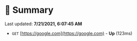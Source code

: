 # 📖 Summary
Last updated: **7/21/2021, 6:07:45 AM**

- `GET` [https://google.com](https://google.com) - **Up** (123ms)
